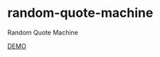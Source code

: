 # random-quote-machine
Random Quote Machine

<a href="https://eriksenlezama.github.io/random-quote-machine/">DEMO</a>
